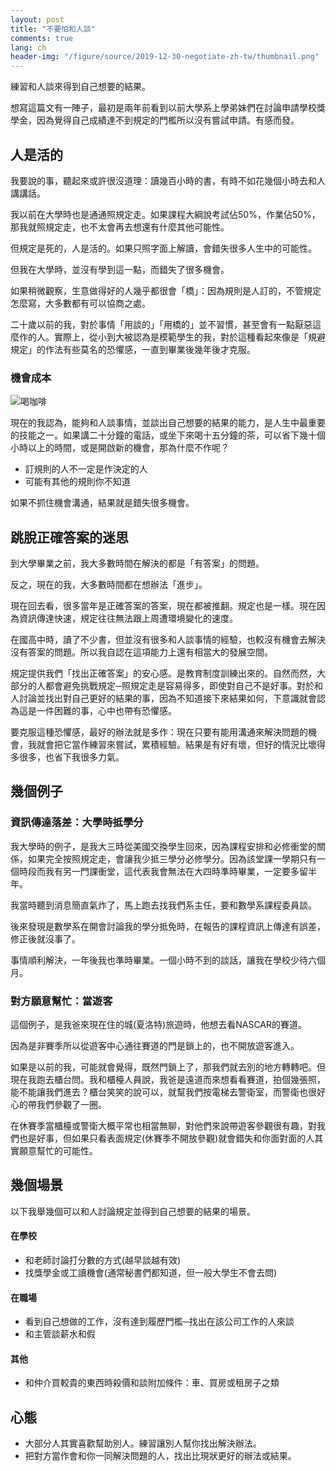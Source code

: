 ```yaml
---
layout: post
title: "不要怕和人談"
comments: true
lang: ch
header-img: "/figure/source/2019-12-30-negotiate-zh-tw/thumbnail.png"
---
```


練習和人談來得到自己想要的結果。

想寫這篇文有一陣子，最初是兩年前看到以前大學系上學弟妹們在討論申請學校獎學金，因為覺得自己成績達不到規定的門檻所以沒有嘗試申請。有感而發。

## 人是活的

我要說的事，聽起來或許很沒道理：讀幾百小時的書，有時不如花幾個小時去和人講講話。

我以前在大學時也是通通照規定走。如果課程大綱說考試佔50%，作業佔50%，那我就照規定走，也不太會再去想還有什麼其他可能性。

但規定是死的，人是活的。如果只照字面上解讀，會錯失很多人生中的可能性。

但我在大學時，並沒有學到這一點，而錯失了很多機會。

如果稍微觀察，生意做得好的人幾乎都很會「橋」：因為規則是人訂的，不管規定怎麼寫，大多數都有可以協商之處。

二十歲以前的我，對於事情「用談的」「用橋的」並不習慣，甚至會有一點厭惡這麼作的人。實際上，從小到大被認為是模範學生的我，對於這種看起來像是「規避規定」的作法有些莫名的恐懼感，一直到畢業後幾年後才克服。

### 機會成本

![喝咖啡](/figure/source/2019-12-30-negotiate-zh-tw/coffee.png)

現在的我認為，能夠和人談事情，並談出自己想要的結果的能力，是人生中最重要的技能之一。如果講二十分鐘的電話，或坐下來喝十五分鐘的茶，可以省下幾十個小時以上的時間，或是開啟新的機會，那為什麼不作呢？

* 訂規則的人不一定是作決定的人
* 可能有其他的規則你不知道

如果不抓住機會溝通，結果就是錯失很多機會。

## 跳脫正確答案的迷思

到大學畢業之前，我大多數時間在解決的都是「有答案」的問題。

反之，現在的我，大多數時間都在想辦法「進步」。

現在回去看，很多當年是正確答案的答案，現在都被推翻。規定也是一樣。現在因為資訊傳達快速，規定往往無法跟上周遭環境變化的速度。

在國高中時，讀了不少書，但並沒有很多和人談事情的經驗，也較沒有機會去解決沒有答案的問題。所以我自認在這項能力上還有相當大的發展空間。

規定提供我們「找出正確答案」的安心感。是教育制度訓練出來的。自然而然，大部分的人都會避免挑戰規定─照規定走是容易得多，即使對自己不是好事。對於和人討論並找出對自己更好的結果的事，因為不知道接下來結果如何，下意識就會認為這是一件困難的事，心中也帶有恐懼感。

要克服這種恐懼感，最好的辦法就是多作：現在只要有能用溝通來解決問題的機會，我就會把它當作練習來嘗試，累積經驗。結果是有好有壞，但好的情況比壞得多很多，也省下我很多力氣。

## 幾個例子

### 資訊傳達落差：大學時抵學分

我大學時的例子，是我大三時從美國交換學生回來，因為課程安排和必修衝堂的關係，如果完全按照規定走，會讓我少抵三學分必修學分。因為該堂課一學期只有一個時段而我有另一門課衝堂，這代表我會無法在大四時準時畢業，一定要多留半年。

我當時聽到消息簡直氣炸了，馬上跑去找我們系主任，要和數學系課程委員談。

後來發現是數學系在開會討論我的學分抵免時，在報告的課程資訊上傳達有誤差，修正後就沒事了。

事情順利解決，一年後我也準時畢業。一個小時不到的談話，讓我在學校少待六個月。

### 對方願意幫忙：當遊客

這個例子，是我爸來現在住的城(夏洛特)旅遊時，他想去看NASCAR的賽道。

因為是非賽季所以從遊客中心通往賽道的門是鎖上的，也不開放遊客進入。

如果是以前的我，可能就會覺得，既然門鎖上了，那我們就去別的地方轉轉吧。但現在我跑去櫃台問。我和櫃檯人員說，我爸是遠道而來想看看賽道，拍個幾張照，能不能讓我們進去？櫃台笑笑的說可以，就幫我們按電梯去警衛室，而警衛也很好心的帶我們參觀了一圈。

在休賽季當櫃檯或警衛大概平常也相當無聊，對他們來說帶遊客參觀很有趣，對我們也是好事，但如果只看表面規定(休賽季不開放參觀)就會錯失和你面對面的人其實願意幫忙的可能性。

## 幾個場景

以下我舉幾個可以和人討論規定並得到自己想要的結果的場景。

#### 在學校

* 和老師討論打分數的方式(越早談越有效)
* 找獎學金或工讀機會(通常秘書們都知道，但一般大學生不會去問)

#### 在職場

* 看到自己想做的工作，沒有達到履歷門檻─找出在該公司工作的人來談
* 和主管談薪水和假 

#### 其他

* 和仲介買較貴的東西時殺價和談附加條件：車、買房或租房子之類

## 心態

* 大部分人其實喜歡幫助別人。練習讓別人幫你找出解決辦法。
* 把對方當作會和你一同解決問題的人，找出比現狀更好的辦法或結果。
